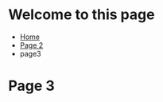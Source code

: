 <h1>Welcome to this page</h1>


<ul class="breadcrumb">
  <li><a href="index.html">Home</a></li>
  <li><a href="page2.html">Page 2</a></li>
  <li>page3</li>
</ul>
<h1>Page 3</h1>

